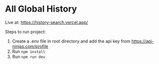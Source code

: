 # All Global History

Live at: https://history-search.vercel.app/

Steps to run project:
1. Create a .env file in root directory and add the api key from https://api-ninjas.com/profile
2. Run `npm install`
3. Run `npm run dev`
